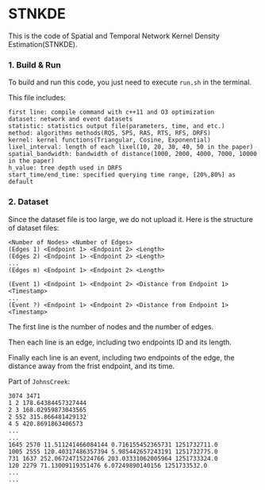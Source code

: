 # STNKDE

This is the code of Spatial and Temporal Network Kernel Density Estimation(STNKDE).

### 1. Build & Run

To build and run this code, you just need to execute `run.sh` in the terminal.

This file includes:

```
first line: compile command with c++11 and O3 optimization
dataset: network and event datasets
statistic: statistics output file(parameters, time, and etc.)
method: algorithms methods(RQS, SPS, RAS, RTS, RFS, DRFS)
kernel: kernel functions(Triangular, Cosine, Exponential)
lixel_interval: length of each lixel(10, 20, 30, 40, 50 in the paper)
spatial_bandwidth: bandwidth of distance(1000, 2000, 4000, 7000, 10000 in the paper)
h_value: tree depth used in DRFS
start_time/end_time: specified querying time range, [20%,80%] as default
```

### 2. Dataset

Since the dataset file is too large, we do not upload it. Here is the structure of dataset files:

```
<Number of Nodes> <Number of Edges>
(Edges 1) <Endpoint 1> <Endpoint 2> <Length>
(Edges 2) <Endpoint 1> <Endpoint 2> <Length>
...
(Edges m) <Endpoint 1> <Endpoint 2> <Length>

(Event 1) <Endpoint 1> <Endpoint 2> <Distance from Endpoint 1> <Timestamp>
...
(Event ?) <Endpoint 1> <Endpoint 2> <Distance from Endpoint 1> <Timestamp>
```

The first line is the number of nodes and the number of edges.

Then each line is an edge, including two endpoints ID and its length.

Finally each line is an event, including two endpoints of the edge, the distance away from the frist endpoint, and its time.

Part of `JohnsCreek`:

```
3074 3471
1 2 178.64384457327444
2 3 168.02959873043565
2 552 315.866481429132
4 5 420.8691863406573
...
...
1645 2570 11.511241466084144 0.716155452365731 1251732711.0
1005 2555 120.40317486357394 5.985442657243191 1251732775.0
731 1637 252.06724715224766 203.03331062005964 1251733324.0
120 2279 71.13009119351476 6.07249890140156 1251733532.0
...
...
```

